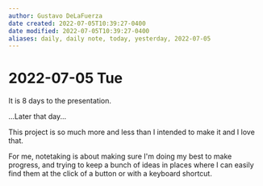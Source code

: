 ```yaml
---
author: Gustavo DeLaFuerza
date created: 2022-07-05T10:39:27-0400
date modified: 2022-07-05T10:39:27-0400
aliases: daily, daily note, today, yesterday, 2022-07-05
---
```


# 2022-07-05 Tue

It is 8 days to the presentation.

...Later that day...

This project is so much more and less than I intended to make it and I love that. 

For me, notetaking is about making sure I'm doing my best to make progress, and trying to keep a bunch of ideas in places where I can easily find them at the click of a button or with a keyboard shortcut.